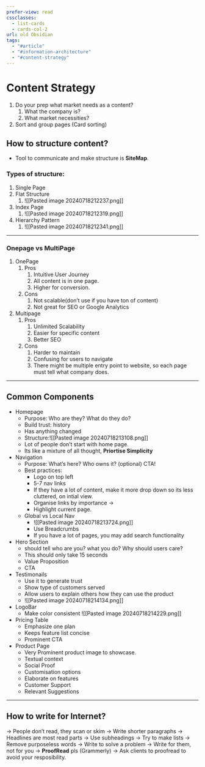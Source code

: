 ```yaml
---
prefer-view: read
cssclasses:
  - list-cards
  - cards-col-2
url: old Obsidian
tags:
  - "#article"
  - "#information-architecture"
  - "#content-strategy"
---
```

# Content Strategy
1. Do your prep what market needs as a content?
	1. What the company is?
	2. What market necessities?
2. Sort and group pages (Card sorting)

## How to structure content?
- Tool to communicate and make structure is **SiteMap**.

### Types of structure:
1. Single Page
2. Flat Structure
	1. ![[Pasted image 20240718212237.png]]
3. Index Page
	1. ![[Pasted image 20240718212319.png]]
4. Hierarchy Pattern
	1. ![[Pasted image 20240718212341.png]]
---
### Onepage vs MultiPage
1. OnePage
	1. Pros
		1. Intuitive User Journey
		2. All content is in one page.
		3. Higher for conversion.
	2. Cons
		1. Not scalable(don’t use if you have ton of content)
		2. Not great for SEO or Google Analytics
2. Multipage
	1. Pros
		1. Unlimited Scalability
		2. Easier for specific content
		3. Better SEO
	2. Cons
		1. Harder to maintain
		2. Confusing for users to navigate
		3. There might be multiple entry point to website, so each page must tell what company does.
---
## Common Components
- Homepage
	- Purpose: Who are they? What do they do?
	- Build trust: history
	- Has anything changed
	- Structure:![[Pasted image 20240718213108.png]]
	- Lot of people don’t start with home page.
	- Its like a mixture of all thought, **Priortise Simplicity**
- Navigation
	- Purpose: What’s here? Who owns it? (optional) CTA!
	- Best practices:
		- Logo on top left
		- 5-7 nav links
		- If they have a lot of content, make it more drop down so its less cluttered, on intial view.
		- Organise links by importance →
		- Highlight current page.
	- Global vs Local Nav
		- ![[Pasted image 20240718213724.png]]
		- Use Breadcrumbs
		- If you have a lot of pages, you may add search functionality
- Hero Section
	- should tell who are you? what you do? Why should users care?
	- This should only take 15 seconds
	- Value Proposition
	- CTA
- Testimonails
	- Use it to generate trust
	- Show type of customers served
	- Allow users to explain others how they can use the product
	- ![[Pasted image 20240718214134.png]]
- LogoBar
	- Make color consistent
	![[Pasted image 20240718214229.png]]
- Pricing Table
	- Emphasize one plan
	- Keeps feature list concise
	- Prominent CTA
- Product Page
	- Very Prominent product image to showcase.
	- Textual context
	- Social Proof
	- Customisation options
	- Elaborate on features
	- Customer Support
	- Relevant Suggestions
---
## How to write for Internet?
→ People don’t read, they scan or skim
	→ Write shorter paragraphs
	→ Headlines are most read parts
	→ Use subheadings
	→ Try to make lists
	→ Remove purposeless words
→ Write to solve a problem
→ Write for them, not for you
→ **ProofRead** pls (Grammerly)
	→ Ask clients to proofread to avoid your resposibility.
	 